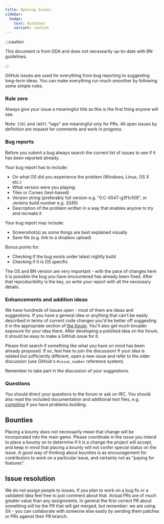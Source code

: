 ```yaml
---
title: Opening Issues
sidebar:
  badge:
    text: Outdated
    variant: caution
---
```


:::caution

This document is from DDA and does not necessarily up-to-date with BN guidelines.

:::

GitHub issues are used for everything from bug reporting to suggesting long-term ideas. You can make
everything run much smoother by following some simple rules.

### Rule zero

Always give your issue a meaningful title as this is the first thing anyone will see.

Note: `[CR]` and `[WIP]` "tags" are meaningful only for PRs. All open issues by definition are
request for comments and work in progress.

### Bug reports

Before you submit a bug always search the current list of issues to see if it has been reported
already.

Your bug report has to include:

- On what OS did you experience the problem (Windows, Linux, OS X etc.)
- What version were you playing:
- Tiles or Curses (text-based)
- Version string (preferably full version e.g. "0.C-4547-g3f1c109", or Jenkins build number
  e.g. 3245)
- Description of the problem written in a way that enables anyone to try and recreate it

Your bug report may include:

- Screenshot(s) as some things are best explained visually
- Save file (e.g. link to a dropbox upload)

Bonus points for:

- Checking if the bug exists under latest nightly build
- Checking if it is OS specific

The OS and BN version are very important - with the pace of changes here it is possible the bug you
have encountered has already been fixed. After that reproducibility is the key, so write your report
with all the necessary details.

### Enhancements and addition ideas

We have hundreds of issues open - most of them are ideas and suggestions. If you have a general idea
or anything that can't be easily described in terms of _current_ code changes you'd be better off
suggesting it in the appropriate section of [the forum](https://discourse.cataclysmdda.org/). You'll
also get much broader exposure for your idea there. After developing a polished idea on the forum,
it should be easy to make a GitHub issue for it.

Please first search if something like what you have on mind has been already proposed. If so, feel
free to join the discussion! If your idea is related but sufficiently different, open a new issue
and refer to the older discussion (use GitHub's `#issue_number` reference system).

Remember to take part in the discussion of your suggestions.

### Questions

You should direct your questions to the forum or ask on IRC. You should also read the included
documentation and additional text files, e.g. [compiling](../dev/guides/building/cmake.md) if you
have problems building.

## Bounties

Placing a bounty _does not_ necessarily mean that change will be incorporated into the main game.
Please coordinate in the issue you intend to place a bounty on to determine if it is a change the
project will accept, and keep in mind that placing a bounty will not confer special status on the
issue. A good way of thinking about bounties is as encouragement for contributors to work on a
particular issue, and certainly not as "paying for features".

## Issue resolution

We do not assign people to issues. If you plan to work on a bug fix or a validated idea feel free to
just comment about that. Actual PRs are of much greater value than any assignments. In general the
first correct PR about something will be the PR that will get merged, but remember: we are using
Git - you can collaborate with someone else easily by sending them patches or PRs against their PR
branch.
